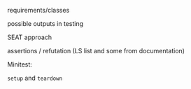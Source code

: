 requirements/classes

possible outputs in testing

SEAT approach

assertions / refutation (LS list and some from documentation)

Minitest:

`setup` and `teardown`

